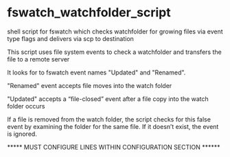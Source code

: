 # fswatch_watchfolder_script
shell script for fswatch which checks watchfolder for growing files via event type flags and delivers via scp to destination

This script uses file system events to check a watchfolder and transfers the file to a remote server

It looks for to fswatch event names "Updated" and "Renamed".

"Renamed" event accepts file moves into the watch folder

"Updated" accepts a “file-closed” event after a file copy into the watch
folder occurs

If a file is removed from the watch folder, the script checks for this
false event by examining the folder for the same file.  If it doesn’t exist,
the event is ignored.


***** MUST CONFIGURE LINES WITHIN CONFIGURATION SECTION ******
